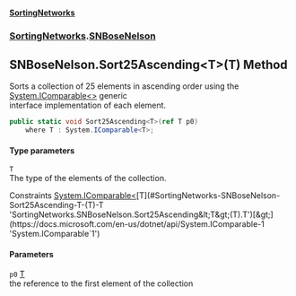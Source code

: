 #### [SortingNetworks](./index.md 'index')
### [SortingNetworks](./SortingNetworks.md 'SortingNetworks').[SNBoseNelson](./SortingNetworks-SNBoseNelson.md 'SortingNetworks.SNBoseNelson')
## SNBoseNelson.Sort25Ascending&lt;T&gt;(T) Method
Sorts a collection of 25 elements in ascending order using the [System.IComparable&lt;&gt;](https://docs.microsoft.com/en-us/dotnet/api/System.IComparable-1 'System.IComparable`1') generic  
interface implementation of each element.  
```csharp
public static void Sort25Ascending<T>(ref T p0)
    where T : System.IComparable<T>;
```
#### Type parameters
<a name='SortingNetworks-SNBoseNelson-Sort25Ascending-T-(T)-T'></a>
`T`  
The type of the elements of the collection.  

Constraints [System.IComparable&lt;](https://docs.microsoft.com/en-us/dotnet/api/System.IComparable-1 'System.IComparable`1')[T](#SortingNetworks-SNBoseNelson-Sort25Ascending-T-(T)-T 'SortingNetworks.SNBoseNelson.Sort25Ascending&lt;T&gt;(T).T')[&gt;](https://docs.microsoft.com/en-us/dotnet/api/System.IComparable-1 'System.IComparable`1')  
  
#### Parameters
<a name='SortingNetworks-SNBoseNelson-Sort25Ascending-T-(T)-p0'></a>
`p0` [T](#SortingNetworks-SNBoseNelson-Sort25Ascending-T-(T)-T 'SortingNetworks.SNBoseNelson.Sort25Ascending&lt;T&gt;(T).T')  
the reference to the first element of the collection  
  
